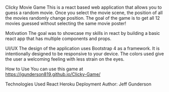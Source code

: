 Clicky Movie Game
This is a react based web application that allows you to guess a random movie. Once you select the movie scene, the position of all the movies randomly change position. The goal of the game is to get all 12 movies guessed without selecting the same movie poster!

Motivation
The goal was to showcase my skills in react by building a basic react app that has multiple components and props.

UI/UX
The design of the application uses Bootstrap 4 as a framework. It is intentionally designed to be responsive to your device. The colors used give the user a welcoming feeling with less strain on the eyes.

How to Use
You can use this game at https://jgunderson819.github.io/Clicky-Game/

Technologies Used
React
Heroku Deployment
Author:
Jeff Gunderson
